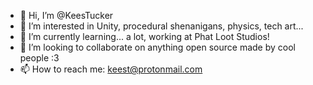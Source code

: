 - 👋 Hi, I’m @KeesTucker
- 👀 I’m interested in Unity, procedural shenanigans, physics, tech art...
- 🌱 I’m currently learning... a lot, working at Phat Loot Studios!
- 💞️ I’m looking to collaborate on anything open source made by cool people :3
- 📫 How to reach me: keest@protonmail.com
